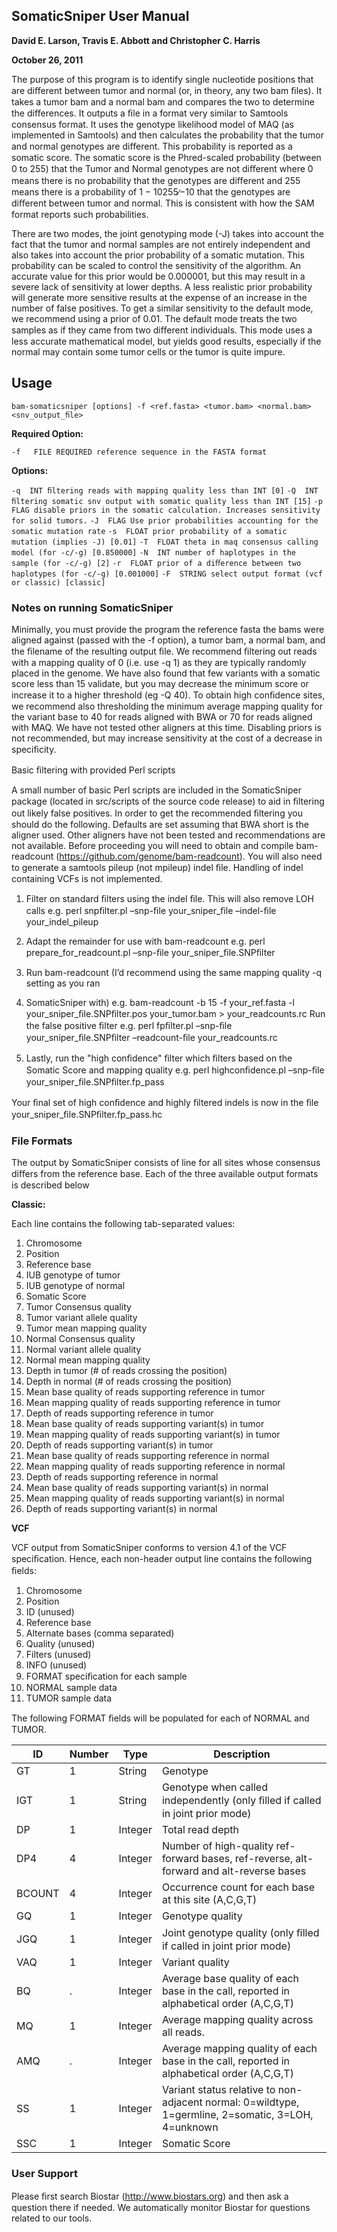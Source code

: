 
## SomaticSniper User Manual

__David E. Larson, Travis E. Abbott and Christopher C. Harris__

__October 26, 2011__


The purpose of this program is to identify single nucleotide positions that are diﬀerent between tumor and normal (or, in theory, any two bam ﬁles). It takes a tumor bam and a normal bam and compares the two to determine the diﬀerences. It outputs a ﬁle in a format very similar to Samtools consensus format. It uses the genotype likelihood model of MAQ (as implemented in Samtools) and then calculates the probability that the tumor and normal genotypes are diﬀerent. This probability is reported as a somatic score. The somatic score is the Phred-scaled probability (between 0 to 255) that the Tumor and Normal genotypes are not diﬀerent where 0 means there is no probability that the genotypes are diﬀerent and 255 means there is a probability of 1 − 10255∕−10 that the genotypes are diﬀerent between tumor and normal. This is consistent with how the SAM format reports such probabilities.

There are two modes, the joint genotyping mode (-J) takes into account the fact that the tumor and normal samples are not entirely independent and also takes into account the prior probability of a somatic mutation. This probability can be scaled to control the sensitivity of the algorithm. An accurate value for this prior would be 0.000001, but this may result in a severe lack of sensitivity at lower depths. A less realistic prior probability will generate more sensitive results at the expense of an increase in the number of false positives. To get a similar sensitivity to the default mode, we recommend using a prior of 0.01. The default mode treats the two samples as if they came from two diﬀerent individuals. This mode uses a less accurate mathematical model, but yields good results, especially if the normal may contain some tumor cells or the tumor is quite impure.

## Usage

`bam-somaticsniper [options] -f <ref.fasta> <tumor.bam> <normal.bam> <snv_output_ﬁle>`

__Required Option:__

`-f   FILE REQUIRED reference sequence in the FASTA format`

__Options:__

`-q  INT ﬁltering reads with mapping quality less than INT [0]`
`-Q  INT ﬁltering somatic snv output with somatic quality less than INT [15]`
`-p  FLAG disable priors in the somatic calculation. Increases sensitivity for solid tumors.`
`-J  FLAG Use prior probabilities accounting for the somatic mutation rate`
`-s  FLOAT prior probability of a somatic mutation (implies -J) [0.01]`
`-T  FLOAT theta in maq consensus calling model (for -c/-g) [0.850000]`
`-N  INT number of haplotypes in the sample (for -c/-g) [2]`
`-r  FLOAT prior of a diﬀerence between two haplotypes (for -c/-g) [0.001000]`
`-F  STRING select output format (vcf or classic) [classic]`

### Notes on running SomaticSniper

Minimally, you must provide the program the reference fasta the bams were aligned against (passed with the -f option), a tumor bam, a normal bam, and the ﬁlename of the resulting output ﬁle. We recommend ﬁltering out reads with a mapping quality of 0 (i.e. use -q 1) as they are typically randomly placed in the genome. We have also found that few variants with a somatic score less than 15 validate, but you may decrease the minimum score or increase it to a higher threshold (eg -Q 40). To obtain high conﬁdence sites, we recommend also thresholding the minimum average mapping quality for the variant base to 40 for reads aligned with BWA or 70 for reads aligned with MAQ. We have not tested other aligners at this time. Disabling priors is not recommended, but may increase sensitivity at the cost of a decrease in speciﬁcity.

Basic ﬁltering with provided Perl scripts

A small number of basic Perl scripts are included in the SomaticSniper package (located in src/scripts of the source code release) to aid in ﬁltering out likely false positives. In order to get the recommended ﬁltering you should do the following. Defaults are set assuming that BWA short is the aligner used. Other aligners have not been tested and recommendations are not available. Before proceeding you will need to obtain and compile bam-readcount (https://github.com/genome/bam-readcount). You will also need to generate a samtools pileup (not mpileup) indel ﬁle. Handling of indel containing VCFs is not implemented.

1. Filter on standard ﬁlters using the indel ﬁle. This will also remove LOH calls e.g. perl snpﬁlter.pl –snp-ﬁle your_sniper_ﬁle –indel-ﬁle your_indel_pileup

2. Adapt the remainder for use with bam-readcount e.g. perl prepare_for_readcount.pl –snp-ﬁle your_sniper_ﬁle.SNPﬁlter

3. Run bam-readcount (I’d recommend using the same mapping quality -q setting as you ran 

4. SomaticSniper with) e.g. bam-readcount -b 15 -f your_ref.fasta -l your_sniper_ﬁle.SNPﬁlter.pos your_tumor.bam > your_readcounts.rc
    Run the false positive ﬁlter e.g. perl fpﬁlter.pl –snp-ﬁle your_sniper_ﬁle.SNPﬁlter –readcount-ﬁle your_readcounts.rc

5. Lastly, run the "high conﬁdence" ﬁlter which ﬁlters based on the Somatic Score and mapping quality e.g. perl highconﬁdence.pl –snp-ﬁle your_sniper_ﬁle.SNPﬁlter.fp_pass

Your ﬁnal set of high conﬁdence and highly ﬁltered indels is now in the ﬁle your_sniper_ﬁle.SNPﬁlter.fp_pass.hc

### File Formats

The output by SomaticSniper consists of line for all sites whose consensus diﬀers from the reference base. Each of the three available output formats is described below

__Classic:__

Each line contains the following tab-separated values:

 1. Chromosome
 2. Position
 3. Reference base
 4. IUB genotype of tumor
 5. IUB genotype of normal
 6. Somatic Score
 7. Tumor Consensus quality
 8. Tumor variant allele quality
 9. Tumor mean mapping quality
 10. Normal Consensus quality
 11. Normal variant allele quality
 12. Normal mean mapping quality
 13. Depth in tumor (# of reads crossing the position)
 14. Depth in normal (# of reads crossing the position)
 15. Mean base quality of reads supporting reference in tumor
 16. Mean mapping quality of reads supporting reference in tumor
 17. Depth of reads supporting reference in tumor
 18. Mean base quality of reads supporting variant(s) in tumor
 19. Mean mapping quality of reads supporting variant(s) in tumor
 20. Depth of reads supporting variant(s) in tumor
 21. Mean base quality of reads supporting reference in normal
 22. Mean mapping quality of reads supporting reference in normal
 23. Depth of reads supporting reference in normal
 24. Mean base quality of reads supporting variant(s) in normal
 25. Mean mapping quality of reads supporting variant(s) in normal
 26. Depth of reads supporting variant(s) in normal

__VCF__

VCF output from SomaticSniper conforms to version 4.1 of the VCF speciﬁcation. Hence, each non-header output line contains the following ﬁelds:

 1. Chromosome
 2. Position
 3. ID (unused)
 4. Reference base
 5. Alternate bases (comma separated)
 6. Quality (unused)
 7. Filters (unused)
 8. INFO (unused)
 9. FORMAT speciﬁcation for each sample
 10. NORMAL sample data
 11. TUMOR sample data

The following FORMAT ﬁelds will be populated for each of NORMAL and TUMOR.
 
| ID | Number | Type | Description |
| --- | ------ | ---- | -----------|
| GT | 1 | String | Genotype |
|IGT | 1 | String |Genotype when called independently (only ﬁlled if called in joint prior mode)|
| DP | 1 | Integer| Total read depth |
| DP4| 4 | Integer | Number of high-quality ref-forward bases, ref-reverse, alt-forward and alt-reverse bases |
| BCOUNT | 4 | Integer | Occurrence count for each base at this site (A,C,G,T) |
| GQ |1 | Integer | Genotype quality |
| JGQ | 1 | Integer | Joint genotype quality (only ﬁlled if called in joint prior mode) |
| VAQ | 1 | Integer | Variant quality |
| BQ  | . | Integer | Average base quality of each base in the call, reported in alphabetical order (A,C,G,T) | 
| MQ | 1 | Integer  | Average mapping quality across all reads. |
| AMQ | . | Integer | Average mapping quality of each base in the call, reported in alphabetical order (A,C,G,T) |
| SS | 1 | Integer  | Variant status relative to non-adjacent normal: 0=wildtype, 1=germline, 2=somatic, 3=LOH, 4=unknown |
| SSC | 1 | Integer | Somatic Score |

### User Support

Please ﬁrst search Biostar (http://www.biostars.org) and then ask a question there if needed. We automatically monitor Biostar for questions related to our tools. 

